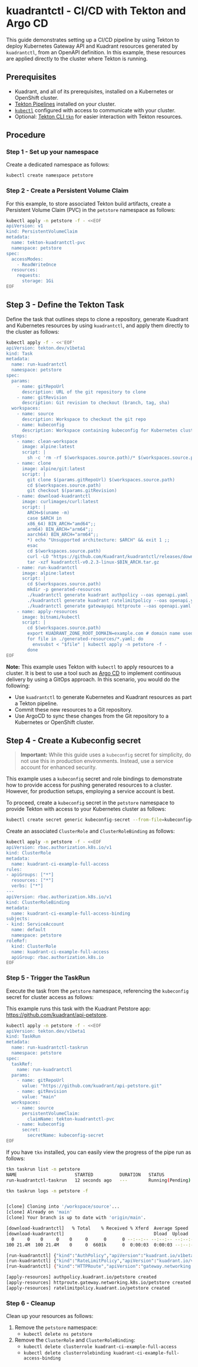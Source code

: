 # kuadrantctl - CI/CD with Tekton and Argo CD

This guide demonstrates setting up a CI/CD pipeline by using Tekton to deploy Kubernetes Gateway API and Kuadrant resources generated by `kuadrantctl`, from an OpenAPI definition. In this example, these resources are applied directly to the cluster where Tekton is running.

## Prerequisites

- Kuadrant, and all of its prerequisites, installed on a Kubernetes or OpenShift cluster.
- [Tekton Pipelines](https://tekton.dev/) installed on your cluster.
- [`kubectl`](https://kubernetes.io/docs/reference/kubectl/) configured with access to communicate with your cluster.
- Optional: [Tekton CLI `tkn`](https://tekton.dev/docs/cli/) for easier interaction with Tekton resources.

## Procedure

### Step 1 - Set up your namespace

Create a dedicated namespace as follows:

```bash
kubectl create namespace petstore
```

### Step 2 - Create a Persistent Volume Claim

For this example, to store associated Tekton build artifacts, create a Persistent Volume Claim (PVC) in the `petstore` namespace as follows:

```bash
kubectl apply -n petstore -f - <<EOF
apiVersion: v1
kind: PersistentVolumeClaim
metadata:
  name: tekton-kuadrantctl-pvc
  namespace: petstore
spec:
  accessModes:
    - ReadWriteOnce
  resources:
    requests:
      storage: 1Gi
EOF
```

## Step 3 - Define the Tekton Task

Define the task that outlines steps to clone a repository, generate Kuadrant and Kubernetes resources by using `kuadrantctl`, and apply them directly to the cluster as follows:

```bash
kubectl apply -f - <<'EOF'
apiVersion: tekton.dev/v1beta1
kind: Task
metadata:
  name: run-kuadrantctl
  namespace: petstore
spec:
  params:
    - name: gitRepoUrl
      description: URL of the git repository to clone
    - name: gitRevision
      description: Git revision to checkout (branch, tag, sha)
  workspaces:
    - name: source
      description: Workspace to checkout the git repo
    - name: kubeconfig
      description: Workspace containing kubeconfig for Kubernetes cluster access
  steps:
    - name: clean-workspace
      image: alpine:latest
      script: |
        sh -c 'rm -rf $(workspaces.source.path)/* $(workspaces.source.path)/.[!.]* $(workspaces.source.path)/..?*'
    - name: clone
      image: alpine/git:latest
      script: |
        git clone $(params.gitRepoUrl) $(workspaces.source.path)
        cd $(workspaces.source.path)
        git checkout $(params.gitRevision)
    - name: download-kuadrantctl
      image: curlimages/curl:latest
      script: |
        ARCH=$(uname -m)
        case $ARCH in
        x86_64) BIN_ARCH="amd64";;
        arm64) BIN_ARCH="arm64";;
        aarch64) BIN_ARCH="arm64";;
        *) echo "Unsupported architecture: $ARCH" && exit 1 ;;
        esac
        cd $(workspaces.source.path)
        curl -LO "https://github.com/Kuadrant/kuadrantctl/releases/download/v0.2.3/kuadrantctl-v0.2.3-linux-$BIN_ARCH.tar.gz"
        tar -xzf kuadrantctl-v0.2.3-linux-$BIN_ARCH.tar.gz
    - name: run-kuadrantctl
      image: alpine:latest
      script: |
        cd $(workspaces.source.path)
        mkdir -p generated-resources
        ./kuadrantctl generate kuadrant authpolicy --oas openapi.yaml | tee generated-resources/authpolicy.yaml
        ./kuadrantctl generate kuadrant ratelimitpolicy --oas openapi.yaml |  tee generated-resources/ratelimitpolicy.yaml
        ./kuadrantctl generate gatewayapi httproute --oas openapi.yaml | tee generated-resources/httproute.yaml
    - name: apply-resources
      image: bitnami/kubectl
      script: |
        cd $(workspaces.source.path)
        export KUADRANT_ZONE_ROOT_DOMAIN=example.com # domain name used in the HTTPRoute for the petstore sample app
        for file in ./generated-resources/*.yaml; do
          envsubst < "$file" | kubectl apply -n petstore -f - 
        done
EOF
```

**Note:** This example uses Tekton with `kubectl` to apply resources to a cluster. It is best to use a tool such as [Argo CD](https://argo-cd.readthedocs.io/en/stable/) to implement continuous delivery by using a GitOps approach. In this scenario, you would do the following:

- Use `kuadrantctl` to generate Kubernetes and Kuadrant resources as part a Tekton pipeline.
- Commit these new resources to a Git repository.
- Use ArgoCD to sync these changes from the Git repository to a Kubernetes or OpenShift cluster.

## Step 4 - Create a Kubeconfig secret

> **Important:** While this guide uses a `kubeconfig` secret for simplicity, do not use this in production environments. Instead, use a service account for enhanced security.

This example uses a `kubeconfig` secret and role bindings to demonstrate how to provide access for pushing generated resources to a cluster. However, for production setups, employing a service account is best.

To proceed, create a `kubeconfig` secret in the `petstore` namespace to provide Tekton with access to your Kubernetes cluster as follows:

```bash
kubectl create secret generic kubeconfig-secret --from-file=kubeconfig=/path/to/.kube/config -n petstore
```

Create an associated `ClusterRole` and `ClusterRoleBinding` as follows:

```bash
kubectl apply -n petstore -f - <<EOF
apiVersion: rbac.authorization.k8s.io/v1
kind: ClusterRole
metadata:
  name: kuadrant-ci-example-full-access
rules:
- apiGroups: ["*"]
  resources: ["*"]
  verbs: ["*"]
---
apiVersion: rbac.authorization.k8s.io/v1
kind: ClusterRoleBinding
metadata:
  name: kuadrant-ci-example-full-access-binding
subjects:
- kind: ServiceAccount
  name: default
  namespace: petstore
roleRef:
  kind: ClusterRole
  name: kuadrant-ci-example-full-access
  apiGroup: rbac.authorization.k8s.io
EOF
```

### Step 5 - Trigger the TaskRun

Execute the task from the `petstore` namespace, referencing the `kubeconfig` secret for cluster access as follows:

This example runs this task with the Kuadrant Petstore app: https://github.com/kuadrant/api-petstore.

```bash
kubectl apply -n petstore -f - <<EOF
apiVersion: tekton.dev/v1beta1
kind: TaskRun
metadata:
  name: run-kuadrantctl-taskrun
  namespace: petstore
spec:
  taskRef:
    name: run-kuadrantctl
  params:
    - name: gitRepoUrl
      value: "https://github.com/kuadrant/api-petstore.git"
    - name: gitRevision
      value: "main"
  workspaces:
    - name: source
      persistentVolumeClaim:
        claimName: tekton-kuadrantctl-pvc
    - name: kubeconfig
      secret:
        secretName: kubeconfig-secret
EOF
```

If you have `tkn` installed, you can easily view the progress of the pipe run as follows:

```bash
tkn taskrun list -n petstore
NAME                      STARTED          DURATION   STATUS
run-kuadrantctl-taskrun   12 seconds ago   ---        Running(Pending)
```

```bash
tkn taskrun logs -n petstore -f


[clone] Cloning into '/workspace/source'...
[clone] Already on 'main'
[clone] Your branch is up to date with 'origin/main'.

[download-kuadrantctl]   % Total    % Received % Xferd  Average Speed   Time    Time     Time  Current
[download-kuadrantctl]                                  Dload  Upload   Total   Spent    Left  Speed
  0     0    0     0    0     0      0      0 --:--:-- --:--:-- --:--:--     0
100 21.4M  100 21.4M    0     0  6601k      0  0:00:03  0:00:03 --:--:-- 8756k

[run-kuadrantctl] {"kind":"AuthPolicy","apiVersion":"kuadrant.io/v1beta2","metadata":{"name":"petstore","namespace":"petstore","creationTimestamp":null,"labels":{"deployment":"petstore","owner":"jbloggs"}},"spec":{"targetRef":{"group":"gateway.networking.k8s.io","kind":"HTTPRoute","name":"petstore","namespace":"petstore"},"routeSelectors":[{"matches":[{"path":{"type":"Exact","value":"/api/v3/store/admin"},"method":"GET"}]}],"rules":{"authentication":{"storeAdmin_api_key":{"credentials":{"customHeader":{"name":"api_key"}},"apiKey":{"selector":{"matchLabels":{"kuadrant.io/apikeys-by":"api_key"}}},"routeSelectors":[{"matches":[{"path":{"type":"Exact","value":"/api/v3/store/admin"},"method":"GET"}]}]}}}},"status":{}}
[run-kuadrantctl] {"kind":"RateLimitPolicy","apiVersion":"kuadrant.io/v1beta2","metadata":{"name":"petstore","namespace":"petstore","creationTimestamp":null,"labels":{"deployment":"petstore","owner":"jbloggs"}},"spec":{"targetRef":{"group":"gateway.networking.k8s.io","kind":"HTTPRoute","name":"petstore","namespace":"petstore"},"limits":{"getInventory":{"routeSelectors":[{"matches":[{"path":{"type":"Exact","value":"/api/v3/store/inventory"},"method":"GET"}]}],"rates":[{"limit":10,"duration":10,"unit":"second"}]},"loginUser":{"routeSelectors":[{"matches":[{"path":{"type":"Exact","value":"/api/v3/user/login"},"method":"GET"}]}],"rates":[{"limit":2,"duration":10,"unit":"second"}]}}},"status":{}}
[run-kuadrantctl] {"kind":"HTTPRoute","apiVersion":"gateway.networking.k8s.io/v1beta1","metadata":{"name":"petstore","namespace":"petstore","creationTimestamp":null,"labels":{"deployment":"petstore","owner":"jbloggs"}},"spec":{"parentRefs":[{"kind":"Gateway","namespace":"kuadrant-multi-cluster-gateways","name":"prod-web"}],"hostnames":["petstore.${KUADRANT_ZONE_ROOT_DOMAIN}"],"rules":[{"matches":[{"path":{"type":"Exact","value":"/api/v3/user/login"},"method":"GET"}],"backendRefs":[{"name":"petstore","namespace":"petstore","port":8080}]},{"matches":[{"path":{"type":"Exact","value":"/api/v3/store/admin"},"method":"GET"}],"backendRefs":[{"name":"petstore","namespace":"petstore","port":8080}]},{"matches":[{"path":{"type":"Exact","value":"/api/v3/store/inventory"},"method":"GET"}],"backendRefs":[{"name":"petstore","namespace":"petstore","port":8080}]}]},"status":{"parents":null}}

[apply-resources] authpolicy.kuadrant.io/petstore created
[apply-resources] httproute.gateway.networking.k8s.io/petstore created
[apply-resources] ratelimitpolicy.kuadrant.io/petstore created
```

### Step 6 - Cleanup

Clean up your resources as follows:

1. Remove the `petstore` namespace:
   - `kubectl delete ns petstore`
2. Remove the `ClusterRole` and `ClusterRoleBinding`:
   - `kubectl delete clusterrole kuadrant-ci-example-full-access`
   - `kubectl delete clusterrolebinding kuadrant-ci-example-full-access-binding`
